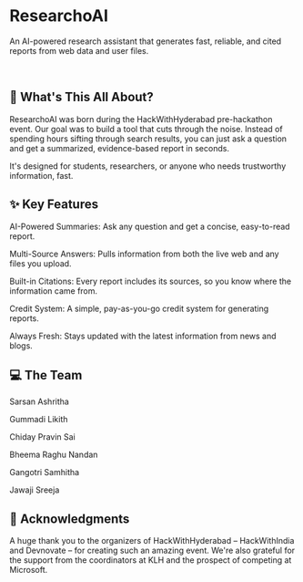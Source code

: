 # ResearchoAI
An AI-powered research assistant that generates fast, reliable, and cited reports from web data and user files.

<br/>

## 🤔 What's This All About?
ResearchoAI was born during the HackWithHyderabad pre-hackathon event. Our goal was to build a tool that cuts through the noise. Instead of spending hours sifting through search results, you can just ask a question and get a summarized, evidence-based report in seconds.

It's designed for students, researchers, or anyone who needs trustworthy information, fast.

## ✨ Key Features
AI-Powered Summaries: Ask any question and get a concise, easy-to-read report.

Multi-Source Answers: Pulls information from both the live web and any files you upload.

Built-in Citations: Every report includes its sources, so you know where the information came from.

Credit System: A simple, pay-as-you-go credit system for generating reports.

Always Fresh: Stays updated with the latest information from news and blogs.

## 💻 The Team
Sarsan Ashritha

Gummadi Likith

Chiday Pravin Sai

Bheema Raghu Nandan

Gangotri Samhitha

Jawaji Sreeja

## 🙏 Acknowledgments
A huge thank you to the organizers of HackWithHyderabad – HackWithIndia and Devnovate – for creating such an amazing event. We're also grateful for the support from the coordinators at KLH and the prospect of competing at Microsoft.
